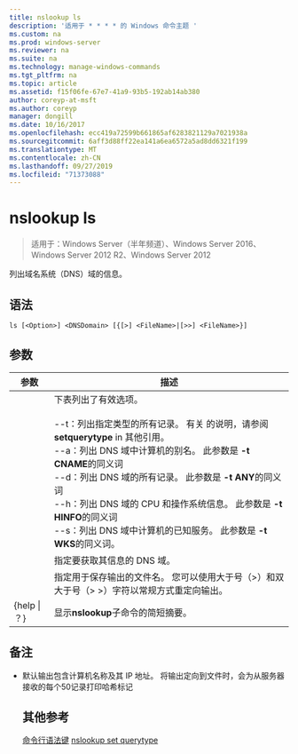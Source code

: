 ```yaml
---
title: nslookup ls
description: '适用于 * * * * 的 Windows 命令主题 '
ms.custom: na
ms.prod: windows-server
ms.reviewer: na
ms.suite: na
ms.technology: manage-windows-commands
ms.tgt_pltfrm: na
ms.topic: article
ms.assetid: f15f06fe-67e7-41a9-93b5-192ab14ab380
author: coreyp-at-msft
ms.author: coreyp
manager: dongill
ms.date: 10/16/2017
ms.openlocfilehash: ecc419a72599b661865af6283821129a7021938a
ms.sourcegitcommit: 6aff3d88ff22ea141a6ea6572a5ad8dd6321f199
ms.translationtype: MT
ms.contentlocale: zh-CN
ms.lasthandoff: 09/27/2019
ms.locfileid: "71373088"
---
```

# <a name="nslookup-ls"></a>nslookup ls

>适用于：Windows Server（半年频道）、Windows Server 2016、Windows Server 2012 R2、Windows Server 2012

列出域名系统（DNS）域的信息。
## <a name="syntax"></a>语法
```
ls [<Option>] <DNSDomain> [{[>] <FileName>|[>>] <FileName>}]
```
## <a name="parameters"></a>参数

|    参数    |                                                                                                                                                                                                                                                                                                               描述                                                                                                                                                                                                                                                                                                                |
|-----------------|------------------------------------------------------------------------------------------------------------------------------------------------------------------------------------------------------------------------------------------------------------------------------------------------------------------------------------------------------------------------------------------------------------------------------------------------------------------------------------------------------------------------------------------------------------------------------------------------------------------------------------------|
|    <Option>     | 下表列出了有效选项。<br /><br />--t：列出指定类型的所有记录。 有关 <querytype>的说明，请参阅**setquerytype** in 其他引用。<br />--a：列出 DNS 域中计算机的别名。 此参数是 **-t CNAME**的同义词<br />--d：列出 DNS 域的所有记录。 此参数是 **-t ANY**的同义词<br />--h：列出 DNS 域的 CPU 和操作系统信息。 此参数是 **-t HINFO**的同义词<br />--s：列出 DNS 域中计算机的已知服务。 此参数是 **-t WKS**的同义词。 |
|   <DNSDomain>   |                                                                                                                                                                                                                                                                                         指定要获取其信息的 DNS 域。                                                                                                                                                                                                                                                                                         |
|   <FileName>    |                                                                                                                                                                                                                                 指定用于保存输出的文件名。 您可以使用大于号（>）和双大于号（> >）字符以常规方式重定向输出。                                                                                                                                                                                                                                  |
| {help &#124; ？} |                                                                                                                                                                                                                                                                                          显示**nslookup**子命令的简短摘要。                                                                                                                                                                                                                                                                                           |

## <a name="remarks"></a>备注
- 默认输出包含计算机名称及其 IP 地址。 将输出定向到文件时，会为从服务器接收的每个50记录打印哈希标记
  ## <a name="additional-references"></a>其他参考
  [命令行语法键](command-line-syntax-key.md)
  [nslookup set querytype](nslookup-set-querytype.md)
